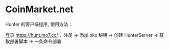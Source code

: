 # CoinMarket.net

Hunter 的客户端程序, 使用方法：

登录 https://hunt.mo7.cc/ ，注册 -> 添加 okx 秘钥 -> 创建 HunterServer -> 获取部署脚本 -> 一条命令部署
